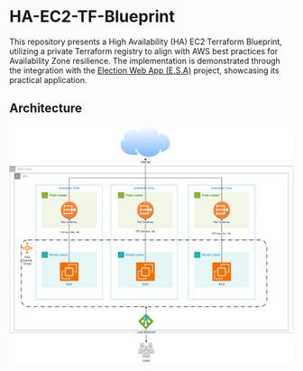 # HA-EC2-TF-Blueprint

This repository presents a High Availability (HA) EC2 Terraform Blueprint, utilizing a private Terraform registry to align with AWS best practices for Availability Zone resilience. The implementation is demonstrated through the integration with the [Election Web App (E.S.A)](https://github.com/Klyde-Moradeyo/election-web-app) project, showcasing its practical application.

## Architecture
![High Availability (HA) EC2 Terraform Blueprint](docs/ha-ec2-tf-blueprint.png "High Availability (HA) EC2 Terraform Architecture")